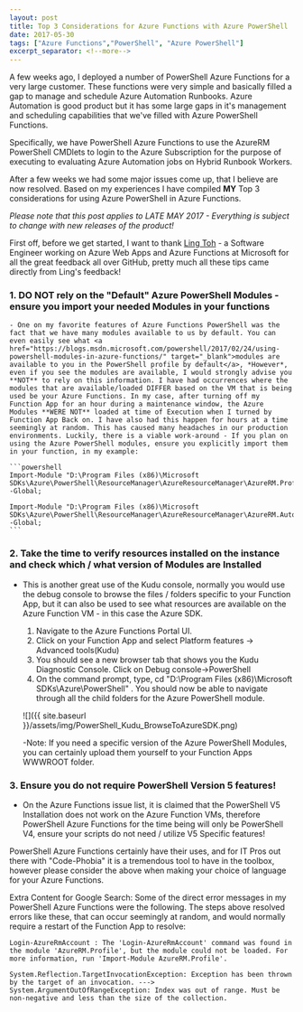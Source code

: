 ```yaml
---
layout: post
title: Top 3 Considerations for Azure Functions with Azure PowerShell
date: 2017-05-30
tags: ["Azure Functions","PowerShell", "Azure PowerShell"]
excerpt_separator: <!--more-->
---
```


A few weeks ago, I deployed a number of PowerShell Azure Functions for a very large customer. These functions were very simple and basically filled a gap to manage and schedule Azure Automation Runbooks. Azure Automation is good product but it has some large gaps in it's management and scheduling capabilities that we've filled with Azure PowerShell Functions.

Specifically, we have PowerShell Azure Functions to use the AzureRM PowerShell CMDlets to login to the Azure Subscription for the purpose of executing to evaluating Azure Automation jobs on Hybrid Runbook Workers.

After a few weeks we had some major issues come up, that I believe are now resolved. Based on my experiences I have compiled **MY** Top 3 considerations for using Azure PowerShell in Azure Functions.

*Please note that this post applies to LATE MAY 2017 - Everything is subject to change with new releases of the product!*

<!--more-->

First off, before we get started, I want to thank <a href="https://twitter.com/ling_toh" target="_blank">Ling Toh</a> - a Software Engineer working on Azure Web Apps and Azure Functions at Microsoft for all the great feedback all over GitHub, pretty much all these tips came directly from Ling's feedback!


### 1. **DO NOT rely on the "Default" Azure PowerShell Modules - ensure you import your needed Modules in your functions** 
    - One on my favorite features of Azure Functions PowerShell was the fact that we have many modules available to us by default. You can even easily see what <a href="https://blogs.msdn.microsoft.com/powershell/2017/02/24/using-powershell-modules-in-azure-functions/" target="_blank">modules are available to you in the PowerShell profile by default</a>, *However*, even if you see the modules are available, I would strongly advise you **NOT** to rely on this information. I have had occurrences where the modules that are available/loaded DIFFER based on the VM that is being used be your Azure Functions. In my case, after turning off my Function App for an hour during a maintenance window, the Azure Modules **WERE NOT** loaded at time of Execution when I turned by Function App Back on. I have also had this happen for hours at a time seemingly at random. This has caused many headaches in our production environments. Luckily, there is a viable work-around - If you plan on using the Azure PowerShell modules, ensure you explicitly import them in your function, in my example:
     
    ```powershell
    Import-Module "D:\Program Files (x86)\Microsoft SDKs\Azure\PowerShell\ResourceManager\AzureResourceManager\AzureRM.Profile\AzureRM.Profile.psd1" -Global;

    Import-Module "D:\Program Files (x86)\Microsoft SDKs\Azure\PowerShell\ResourceManager\AzureResourceManager\AzureRM.Automation\AzureRM.Automation.psd1" -Global;
    ```
    
     
### 2. **Take the time to verify resources installed on the instance and check which / what version of Modules are Installed**
- This is another great use of the Kudu console, normally you would use the debug console to browse the files / folders specific to your Function App, but it can also be used to see what resources are available on the Azure Function VM - in this case the Azure SDK.
    1. Navigate to the Azure Functions Portal UI.
    2. Click on your Function App and select Platform features -> Advanced tools(Kudu)
    3. You should see a new browser tab that shows you the Kudu Diagnostic Console. Click on Debug console->PowerShell
    4. On the command prompt, type, cd "D:\Program Files (x86)\Microsoft SDKs\Azure\PowerShell" . You should now be able to navigate through all the child folders for the Azure PowerShell module.
    
    ![]({{ site.baseurl }}/assets/img/PowerShell_Kudu_BrowseToAzureSDK.png)

    -Note: If you need a specific version of the Azure PowerShell Modules, you can certainly upload them yourself to your Function Apps WWWROOT folder.
        

### 3. **Ensure you do not require PowerShell Version 5 features!**
   - On the Azure Functions issue list, it is claimed that the PowerShell V5 Installation does not work on the Azure Function VMs, therefore PowerShell Azure Functions for the time being will only be PowerShell V4, ensure your scripts do not need / utilize V5 Specific features!



PowerShell Azure Functions certainly have their uses, and for IT Pros out there with "Code-Phobia" it is a tremendous tool to have in the toolbox, however please consider the above when making your choice of language for your Azure Functions.


Extra Content for Google Search: Some of the direct error messages in my PowerShell Azure Functions were the following. The steps above resolved errors like these, that can occur seemingly at random, and would normally require a restart of the Function App to resolve:

`
Login-AzureRmAccount : The 'Login-AzureRmAccount' command was found in the module 'AzureRM.Profile', but the module could not be loaded. For more information, run 'Import-Module AzureRM.Profile'.
`

`
System.Reflection.TargetInvocationException: Exception has been thrown by the target of an invocation. ---> System.ArgumentOutOfRangeException: Index was out of range. Must be non-negative and less than the size of the collection.
`


